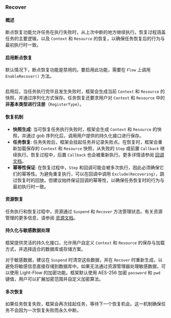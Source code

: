 ### Recover

#### 概述

断点恢复功能允许任务在执行失败时，从上次中断的地方继续执行。恢复过程涵盖任务的主要逻辑，以及 `Context` 和 `Resource` 的恢复，以确保任务恢复后的行为与最初执行时一致。

#### 启用断点恢复

默认情况下，断点恢复功能是禁用的。要启用此功能，需要在 `Flow` 上调用 `EnableRecover()` 方法。

```go

```

启用后，当任务执行完毕且发生失败时，框架会生成当前 `Context` 和 `Resource` 的快照，并通过序列化方式保存。任务恢复还要求用户对 `Context` 和 `Resource` 中的**非基本类型进行注册**（`RegisterType`）。

#### 恢复机制

- **快照生成**: 当可恢复任务执行失败时，框架会生成 `Context` 和 `Resource` 的快照，并通过 gob 序列化后，调用用户提供的持久化接口进行保存。
- **任务恢复**: 任务失败后，框架会挂起任务并记录失败点。在恢复时，框架会重新加载保存的 `Context` 和 `Resource` 快照，从失败的 `Step` 或前置 `Callback` 继续执行。恢复过程中，后置 `Callback` 也会被重新执行。更多详情请参阅 [回调文档](#)。
- **幂等性保证**: 在恢复过程中，`Step` 和回调可能会被多次执行，因此必须确保它们的幂等性。为避免重复执行，可以在回调中调用 `Exclude(Recovering)`，跳过恢复时的回放。但建议始终保证回调的幂等性，以确保任务恢复时的行为与最初执行时一致。

#### 资源恢复

任务执行和恢复过程中，资源通过 `Suspend` 和 `Recover` 方法管理状态。有关资源管理的更多信息，请参阅 [资源文档](#)。

#### 持久化与敏感数据处理

框架提供灵活的持久化接口，允许用户自定义 `Context` 和 `Resource` 的保存与加载方式，并选择适合的数据库或存储方案。

对于敏感数据，建议在 `Suspend` 时清空这些数据，并在 `Recover` 时重新生成，以避免将敏感信息直接存储到数据库中。如果无法通过资源管理器处理敏感数据，可以使用 Light-Flow 的加密功能。框架默认使用 AES-256 加密 `password` 和 `pwd` 键值，用户可以扩展加密范围并自定义加密算法。

#### 多次恢复

如果任务恢复失败，框架会再次挂起任务，等待下一个恢复机会。这一机制确保任务不会因为一次恢复失败而永久中断。